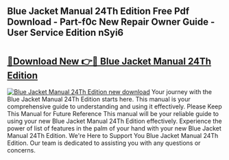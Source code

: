 ## Blue Jacket Manual 24Th Edition Free Pdf Download - Part-f0c New Repair Owner Guide - User Service Edition nSyi6

# <h2><a href="http://bc15525.oget.top/?id=Blue+Jacket+Manual+24Th+Edition">🔗Download New 👉🔴 Blue Jacket Manual 24Th Edition</a></h2>

[![Blue Jacket Manual 24Th Edition new download](https://i.imgur.com/5g1atiW.png)](http://bc15525.oget.top/?id=Blue+Jacket+Manual+24Th+Edition)
Your journey with the Blue Jacket Manual 24Th Edition starts here. This manual is your comprehensive guide to understanding and using it effectively. Please Keep This Manual for Future Reference This manual will be your reliable guide to using your new Blue Jacket Manual 24Th Edition effectively. Experience the power of list of features in the palm of your hand with your new Blue Jacket Manual 24Th Edition. We're Here to Support You Blue Jacket Manual 24Th Edition. Our team is dedicated to assisting you with any questions or concerns.
